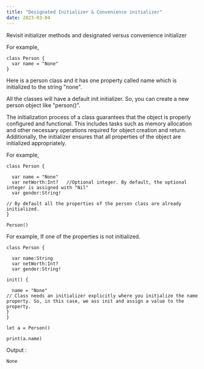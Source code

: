 ```yaml
---
title: "Designated Initializer & Convenience initializer"
date: 2023-03-04
---
```

Revisit initializer methods and designated versus convenience initializer

For example, 

    class Person {
      var name = "None"
    }

Here is a person class and it has one property called name which is initialized to the string "none".

All the classes will have a default init initializer. So, you can create a new person object like "person()".

The initialization process of a class guarantees that the object is properly configured and functional. This includes tasks such as memory allocation and other necessary operations required for object creation and return. Additionally, the initializer ensures that all properties of the object are initialized appropriately.

For example,

    class Person {

      var name = "None"
      var netWorth:Int?   //Optional integer. By default, the optional integer is assigned with "Nil"
      var gender:String!

    // By default all the properties of the person class are already initialized.
    }

    Person()

For example, If one of the properties is not initialized. 

    class Person {

      var name:String
      var netWorth:Int?   
      var gender:String!

    init() {

      name = "None"    
    // Class needs an initializer explicitly where you initialize the name property. So, in this case, we ass init and assign a value to the property.
    }
    }

    let a = Person()
 
    print(a.name)

Output :

    None



